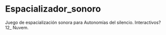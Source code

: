 Espacializador_sonoro
=====================

Juego de espacialización sonora para Autonomías del silencio. Interactivos?12_ Nuvem.